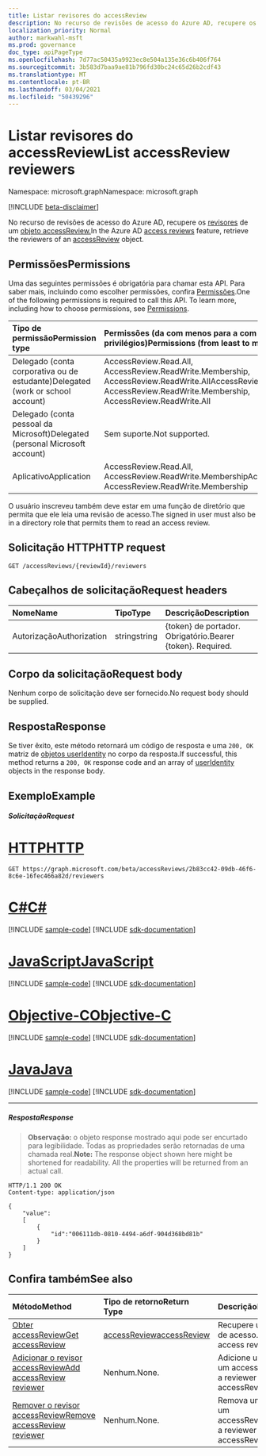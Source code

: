 ```yaml
---
title: Listar revisores do accessReview
description: No recurso de revisões de acesso do Azure AD, recupere os revisores de um objeto accessReview.
localization_priority: Normal
author: markwahl-msft
ms.prod: governance
doc_type: apiPageType
ms.openlocfilehash: 7d77ac50435a9923ec8e504a135e36c6b406f764
ms.sourcegitcommit: 3b583d7baa9ae81b796fd30bc24c65d26b2cdf43
ms.translationtype: MT
ms.contentlocale: pt-BR
ms.lasthandoff: 03/04/2021
ms.locfileid: "50439296"
---
```

# <a name="list-accessreview-reviewers"></a><span data-ttu-id="582f1-103">Listar revisores do accessReview</span><span class="sxs-lookup"><span data-stu-id="582f1-103">List accessReview reviewers</span></span>

<span data-ttu-id="582f1-104">Namespace: microsoft.graph</span><span class="sxs-lookup"><span data-stu-id="582f1-104">Namespace: microsoft.graph</span></span>

[!INCLUDE [beta-disclaimer](../../includes/beta-disclaimer.md)]

<span data-ttu-id="582f1-105">No recurso de revisões de acesso do Azure AD, recupere os [revisores](../resources/accessreviews-root.md) de um [objeto accessReview.](../resources/accessreview.md)</span><span class="sxs-lookup"><span data-stu-id="582f1-105">In the Azure AD [access reviews](../resources/accessreviews-root.md) feature, retrieve the reviewers of an [accessReview](../resources/accessreview.md) object.</span></span>
## <a name="permissions"></a><span data-ttu-id="582f1-106">Permissões</span><span class="sxs-lookup"><span data-stu-id="582f1-106">Permissions</span></span>
<span data-ttu-id="582f1-p101">Uma das seguintes permissões é obrigatória para chamar esta API. Para saber mais, incluindo como escolher permissões, confira [Permissões](/graph/permissions-reference).</span><span class="sxs-lookup"><span data-stu-id="582f1-p101">One of the following permissions is required to call this API. To learn more, including how to choose permissions, see [Permissions](/graph/permissions-reference).</span></span>

|<span data-ttu-id="582f1-109">Tipo de permissão</span><span class="sxs-lookup"><span data-stu-id="582f1-109">Permission type</span></span>                        | <span data-ttu-id="582f1-110">Permissões (da com menos para a com mais privilégios)</span><span class="sxs-lookup"><span data-stu-id="582f1-110">Permissions (from least to most privileged)</span></span>              |
|:--------------------------------------|:---------------------------------------------------------|
|<span data-ttu-id="582f1-111">Delegado (conta corporativa ou de estudante)</span><span class="sxs-lookup"><span data-stu-id="582f1-111">Delegated (work or school account)</span></span>     | <span data-ttu-id="582f1-112">AccessReview.Read.All, AccessReview.ReadWrite.Membership, AccessReview.ReadWrite.All</span><span class="sxs-lookup"><span data-stu-id="582f1-112">AccessReview.Read.All, AccessReview.ReadWrite.Membership, AccessReview.ReadWrite.All</span></span> |
|<span data-ttu-id="582f1-113">Delegado (conta pessoal da Microsoft)</span><span class="sxs-lookup"><span data-stu-id="582f1-113">Delegated (personal Microsoft account)</span></span> | <span data-ttu-id="582f1-114">Sem suporte.</span><span class="sxs-lookup"><span data-stu-id="582f1-114">Not supported.</span></span> |
|<span data-ttu-id="582f1-115">Aplicativo</span><span class="sxs-lookup"><span data-stu-id="582f1-115">Application</span></span>                            | <span data-ttu-id="582f1-116">AccessReview.Read.All, AccessReview.ReadWrite.Membership</span><span class="sxs-lookup"><span data-stu-id="582f1-116">AccessReview.Read.All, AccessReview.ReadWrite.Membership</span></span>  |


 <span data-ttu-id="582f1-117">O usuário inscreveu também deve estar em uma função de diretório que permita que ele leia uma revisão de acesso.</span><span class="sxs-lookup"><span data-stu-id="582f1-117">The signed in user must also be in a directory role that permits them to read an access review.</span></span>

## <a name="http-request"></a><span data-ttu-id="582f1-118">Solicitação HTTP</span><span class="sxs-lookup"><span data-stu-id="582f1-118">HTTP request</span></span>
<!-- { "blockType": "ignored" } -->
```http
GET /accessReviews/{reviewId}/reviewers
```
## <a name="request-headers"></a><span data-ttu-id="582f1-119">Cabeçalhos de solicitação</span><span class="sxs-lookup"><span data-stu-id="582f1-119">Request headers</span></span>
| <span data-ttu-id="582f1-120">Nome</span><span class="sxs-lookup"><span data-stu-id="582f1-120">Name</span></span>         | <span data-ttu-id="582f1-121">Tipo</span><span class="sxs-lookup"><span data-stu-id="582f1-121">Type</span></span>        | <span data-ttu-id="582f1-122">Descrição</span><span class="sxs-lookup"><span data-stu-id="582f1-122">Description</span></span> |
|:-------------|:------------|:------------|
| <span data-ttu-id="582f1-123">Autorização</span><span class="sxs-lookup"><span data-stu-id="582f1-123">Authorization</span></span> | <span data-ttu-id="582f1-124">string</span><span class="sxs-lookup"><span data-stu-id="582f1-124">string</span></span> | <span data-ttu-id="582f1-p102">\{token\} de portador. Obrigatório.</span><span class="sxs-lookup"><span data-stu-id="582f1-p102">Bearer \{token\}. Required.</span></span> |

## <a name="request-body"></a><span data-ttu-id="582f1-127">Corpo da solicitação</span><span class="sxs-lookup"><span data-stu-id="582f1-127">Request body</span></span>
<span data-ttu-id="582f1-128">Nenhum corpo de solicitação deve ser fornecido.</span><span class="sxs-lookup"><span data-stu-id="582f1-128">No request body should be supplied.</span></span>

## <a name="response"></a><span data-ttu-id="582f1-129">Resposta</span><span class="sxs-lookup"><span data-stu-id="582f1-129">Response</span></span>
<span data-ttu-id="582f1-130">Se tiver êxito, este método retornará um código de resposta e uma `200, OK` matriz de [objetos userIdentity](../resources/useridentity.md) no corpo da resposta.</span><span class="sxs-lookup"><span data-stu-id="582f1-130">If successful, this method returns a `200, OK` response code and an array of [userIdentity](../resources/useridentity.md) objects in the response body.</span></span>

## <a name="example"></a><span data-ttu-id="582f1-131">Exemplo</span><span class="sxs-lookup"><span data-stu-id="582f1-131">Example</span></span>
##### <a name="request"></a><span data-ttu-id="582f1-132">Solicitação</span><span class="sxs-lookup"><span data-stu-id="582f1-132">Request</span></span>


# <a name="http"></a>[<span data-ttu-id="582f1-133">HTTP</span><span class="sxs-lookup"><span data-stu-id="582f1-133">HTTP</span></span>](#tab/http)
<!-- {
  "blockType": "request",
  "name": "get_accessReview_reviewers"
}-->
```msgraph-interactive
GET https://graph.microsoft.com/beta/accessReviews/2b83cc42-09db-46f6-8c6e-16fec466a82d/reviewers
```
# <a name="c"></a>[<span data-ttu-id="582f1-134">C#</span><span class="sxs-lookup"><span data-stu-id="582f1-134">C#</span></span>](#tab/csharp)
[!INCLUDE [sample-code](../includes/snippets/csharp/get-accessreview-reviewers-csharp-snippets.md)]
[!INCLUDE [sdk-documentation](../includes/snippets/snippets-sdk-documentation-link.md)]

# <a name="javascript"></a>[<span data-ttu-id="582f1-135">JavaScript</span><span class="sxs-lookup"><span data-stu-id="582f1-135">JavaScript</span></span>](#tab/javascript)
[!INCLUDE [sample-code](../includes/snippets/javascript/get-accessreview-reviewers-javascript-snippets.md)]
[!INCLUDE [sdk-documentation](../includes/snippets/snippets-sdk-documentation-link.md)]

# <a name="objective-c"></a>[<span data-ttu-id="582f1-136">Objective-C</span><span class="sxs-lookup"><span data-stu-id="582f1-136">Objective-C</span></span>](#tab/objc)
[!INCLUDE [sample-code](../includes/snippets/objc/get-accessreview-reviewers-objc-snippets.md)]
[!INCLUDE [sdk-documentation](../includes/snippets/snippets-sdk-documentation-link.md)]

# <a name="java"></a>[<span data-ttu-id="582f1-137">Java</span><span class="sxs-lookup"><span data-stu-id="582f1-137">Java</span></span>](#tab/java)
[!INCLUDE [sample-code](../includes/snippets/java/get-accessreview-reviewers-java-snippets.md)]
[!INCLUDE [sdk-documentation](../includes/snippets/snippets-sdk-documentation-link.md)]

---


##### <a name="response"></a><span data-ttu-id="582f1-138">Resposta</span><span class="sxs-lookup"><span data-stu-id="582f1-138">Response</span></span>
><span data-ttu-id="582f1-p103">**Observação:** o objeto response mostrado aqui pode ser encurtado para legibilidade. Todas as propriedades serão retornadas de uma chamada real.</span><span class="sxs-lookup"><span data-stu-id="582f1-p103">**Note:** The response object shown here might be shortened for readability. All the properties will be returned from an actual call.</span></span>
<!-- {
  "blockType": "response",
  "truncated": true,
  "@odata.type": "microsoft.graph.userIdentity",
  "isCollection": "true"
} -->
```http
HTTP/1.1 200 OK
Content-type: application/json

{
    "value":
    [
        {
            "id":"006111db-0810-4494-a6df-904d368bd81b"
        }
    ]
}
```

## <a name="see-also"></a><span data-ttu-id="582f1-141">Confira também</span><span class="sxs-lookup"><span data-stu-id="582f1-141">See also</span></span>

| <span data-ttu-id="582f1-142">Método</span><span class="sxs-lookup"><span data-stu-id="582f1-142">Method</span></span>           | <span data-ttu-id="582f1-143">Tipo de retorno</span><span class="sxs-lookup"><span data-stu-id="582f1-143">Return Type</span></span>    |<span data-ttu-id="582f1-144">Descrição</span><span class="sxs-lookup"><span data-stu-id="582f1-144">Description</span></span>|
|:---------------|:--------|:----------|
|[<span data-ttu-id="582f1-145">Obter accessReview</span><span class="sxs-lookup"><span data-stu-id="582f1-145">Get accessReview</span></span>](accessreview-get.md) |  [<span data-ttu-id="582f1-146">accessReview</span><span class="sxs-lookup"><span data-stu-id="582f1-146">accessReview</span></span>](../resources/accessreview.md) |  <span data-ttu-id="582f1-147">Recupere uma revisão de acesso.</span><span class="sxs-lookup"><span data-stu-id="582f1-147">Retrieve an access review.</span></span> |
|[<span data-ttu-id="582f1-148">Adicionar o revisor accessReview</span><span class="sxs-lookup"><span data-stu-id="582f1-148">Add accessReview reviewer</span></span>](accessreview-addreviewer.md) |     <span data-ttu-id="582f1-149">Nenhum.</span><span class="sxs-lookup"><span data-stu-id="582f1-149">None.</span></span>   |   <span data-ttu-id="582f1-150">Adicione um revisor a um accessReview.</span><span class="sxs-lookup"><span data-stu-id="582f1-150">Add a reviewer to an accessReview.</span></span> |
|[<span data-ttu-id="582f1-151">Remover o revisor accessReview</span><span class="sxs-lookup"><span data-stu-id="582f1-151">Remove accessReview reviewer</span></span>](accessreview-removereviewer.md) | <span data-ttu-id="582f1-152">Nenhum.</span><span class="sxs-lookup"><span data-stu-id="582f1-152">None.</span></span> |   <span data-ttu-id="582f1-153">Remova um revisor de um accessReview.</span><span class="sxs-lookup"><span data-stu-id="582f1-153">Remove a reviewer from an accessReview.</span></span> |


<!--
{
  "type": "#page.annotation",
  "description": "Get accessReview reviewers",
  "keywords": "",
  "section": "documentation",
  "tocPath": "",
  "suppressions": [
  ]
}
-->


